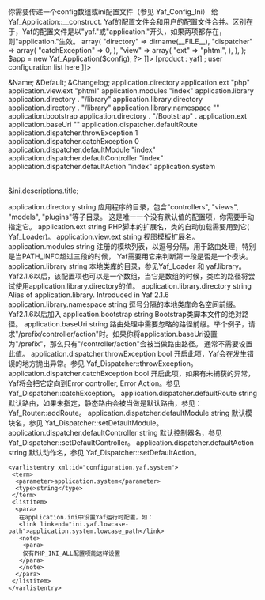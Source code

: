 <?xml version="1.0" encoding="utf-8"?>
<!-- $Revision: $ -->
<!-- EN-Revision: 329592 Maintainer: Carbyn Wu Status: ready -->
<!-- Reviewed: no -->

<chapter xml:id="yaf.appconfig" xmlns="http://docbook.org/ns/docbook" xmlns:xlink="http://www.w3.org/1999/xlink">
 <title xmlns="http://docbook.org/ns/docbook">应用配置</title>
 <para>
  你需要传递一个config数组或ini配置文件（参见
  <classname>Yaf_Config_Ini</classname>） 给
  <methodname>Yaf_Application::__construct</methodname>. 
 </para>
 <para>
  Yaf的配置文件会和用户的配置文件合并。区别在于，Yaf的配置文件是以"yaf."或"application."开头，如果两项都存在，则"application."生效。
  <example>
   <title>config为数组的例子</title>
   <programlisting role="php">
<![CDATA[
<?php
    $configs = array(
            "application" => array(
                "directory" => dirname(__FILE__),
                "dispatcher" => array(
                      "catchException" => 0,
                    ),
                "view" => array(
                       "ext" => "phtml",
                    ),
                ),
           );
    $app = new Yaf_Application($config);
?>
]]>
   </programlisting>
  </example>
  <example>
   <title>config为ini文件的例子</title>
   <programlisting role="ini">
<![CDATA[
[yaf]
yaf.directory = APPLICATION_PATH "/appliation"
yaf.dispatcher.catchException = 0

[product : yaf]
; user configuration list here
]]>
   </programlisting>
  </example>
  </para>
  <para>
  <table>
   <title>Yaf Application Config</title>
   <tgroup cols="3">
    <thead>
     <row>
      <entry>&Name;</entry>
      <entry>&Default;</entry>
      <entry>&Changelog;</entry>
     </row>
    </thead>
    <tbody>
     <row>
      <entry>application.directory</entry>
      <entry></entry>
      <entry><!-- leave empty, this will be filled by an automatic script --></entry>
     </row>
     <row>
      <entry>application.ext</entry>
      <entry>"php"</entry>
      <entry><!-- leave empty, this will be filled by an automatic script --></entry>
     </row>
     <row>
      <entry>application.view.ext</entry>
      <entry>"phtml"</entry>
      <entry><!-- leave empty, this will be filled by an automatic script --></entry>
     </row>
     <row>
      <entry>application.modules</entry>
      <entry>"index"</entry>
      <entry><!-- leave empty, this will be filled by an automatic script --></entry>
     </row>
     <row>
      <entry>application.library</entry>
      <entry>application.directory . "/library"</entry>
      <entry><!-- leave empty, this will be filled by an automatic script --></entry>
     </row>
     <row>
      <entry>application.library.directory</entry>
      <entry>application.directory . "/library"</entry>
      <entry><!-- leave empty, this will be filled by an automatic script --></entry>
     </row>
     <row>
      <entry>application.library.namespace</entry>
      <entry>""</entry>
      <entry><!-- leave empty, this will be filled by an automatic script --></entry>
     </row>
     <row>
      <entry>application.bootstrap</entry>
      <entry>application.directory . "/Bootstrap" . application.ext</entry>
      <entry><!-- leave empty, this will be filled by an automatic script --></entry>
     </row>
     <row>
      <entry>application.baseUri</entry>
      <entry>""</entry>
      <entry><!-- leave empty, this will be filled by an automatic script --></entry>
     </row>
     <row>
      <entry>application.dispatcher.defaultRoute</entry>
      <entry></entry>
      <entry><!-- leave empty, this will be filled by an automatic script --></entry>
     </row>
     <row>
      <entry>application.dispatcher.throwException</entry>
      <entry>1</entry>
      <entry><!-- leave empty, this will be filled by an automatic script --></entry>
     </row>
     <row>
      <entry>application.dispatcher.catchException</entry>
      <entry>0</entry>
      <entry><!-- leave empty, this will be filled by an automatic script --></entry>
     </row>
     <row>
      <entry>application.dispatcher.defaultModule</entry>
      <entry>"index"</entry>
      <entry><!-- leave empty, this will be filled by an automatic script --></entry>
     </row>
     <row>
      <entry>application.dispatcher.defaultController</entry>
      <entry>"index"</entry>
      <entry><!-- leave empty, this will be filled by an automatic script --></entry>
     </row>
     <row>
      <entry>application.dispatcher.defaultAction</entry>
      <entry>"index"</entry>
      <entry><!-- leave empty, this will be filled by an automatic script --></entry>
     </row>
     <row>
      <entry>application.system</entry>
      <entry></entry>
      <entry><!-- leave empty, this will be filled by an automatic script --></entry>
     </row>
    </tbody>
   </tgroup>
  </table>
 </para>

 &ini.descriptions.title;

 <para>
  <variablelist>
   <varlistentry xml:id="configuration.yaf.directory">
     <term>
      <parameter>application.directory</parameter>
      <type>string</type>
     </term>
     <listitem>
      <para>
       应用程序的目录，包含"controllers", "views", "models", "plugins"等子目录。
      </para>
      <para>
       <note>
        <para>
         这是唯一一个没有默认值的配置项，你需要手动指定它。
        </para>
       </note>
      </para>
     </listitem>
    </varlistentry>
    <varlistentry xml:id="configuration.yaf.ext">
     <term>
      <parameter>application.ext</parameter>
      <type>string</type>
     </term>
     <listitem>
      <para>
       PHP脚本的扩展名，类的自动加载需要用到它(
       <classname>Yaf_Loader</classname>)。
      </para>
     </listitem>
    </varlistentry>
    <varlistentry xml:id="configuration.yaf.view.ext">
     <term>
      <parameter>application.view.ext</parameter>
      <type>string</type>
     </term>
     <listitem>
      <para>
       视图模板扩展名。
      </para>
     </listitem>
    </varlistentry>
    <varlistentry xml:id="configuration.yaf.modules">
     <term>
      <parameter>application.modules</parameter>
      <type>string</type>
     </term>
     <listitem>
      <para>
        注册的模块列表，以逗号分隔，用于路由处理，特别是当PATH_INFO超过三段的时候， 
      </para>
      <para>
        Yaf需要用它来判断第一段是否是一个模块。
      </para>
     </listitem>
    </varlistentry>
    <varlistentry xml:id="configuration.yaf.library">
     <term>
      <parameter>application.library</parameter>
      <type>string</type>
     </term>
     <listitem>
      <para>
        本地类库的目录，参见<classname>Yaf_Loader</classname> 和
       <link linkend="ini.yaf.library">yaf.library</link>。
       </para>
       <note>
        <para>
         Yaf2.1.6以后，该配置项也可以是一个数组，当它是数组的时候，类库的路径将尝试使用<link
          linkend="configuration.yaf.library.directory">application.library.directory</link>的值。
        </para>
       </note>
     </listitem>
    </varlistentry>
    <varlistentry xml:id="configuration.yaf.library.directory">
     <term>
      <parameter>application.library.directory</parameter>
      <type>string</type>
     </term>
     <listitem>
      <para>
       Alias of <link
        linkend="configuration.yaf.library">application.library</link>. Introduced
       in Yaf 2.1.6
      </para>
     </listitem>
    </varlistentry>
    <varlistentry xml:id="configuration.yaf.library.namespace">
     <term>
      <parameter>application.library.namespace</parameter>
      <type>string</type>
     </term>
     <listitem>
      <para>
       逗号分隔的本地类库命名空间前缀。
      </para>
      <para>
       Yaf2.1.6以后加入
      </para>
     </listitem>
    </varlistentry>
    <varlistentry xml:id="configuration.yaf.bootstrap">
     <term>
      <parameter>application.bootstrap</parameter>
      <type>string</type>
     </term>
     <listitem>
      <para>
       Bootstrap类脚本文件的绝对路径。
      </para>
     </listitem>
    </varlistentry>
    <varlistentry xml:id="configuration.yaf.baseuri">
     <term>
      <parameter>application.baseUri</parameter>
      <type>string</type>
     </term>
     <listitem>
      <para>
       路由处理中需要忽略的路径前缀。举个例子，请求"/prefix/controller/action"时。如果你将application.baseUri设置为"/prefix"，那么只有"/controller/action"会被当做路由路径。
      </para>
      <para>
       通常不需要设置此值。 
      </para>
     </listitem>
    </varlistentry>
    <varlistentry xml:id="configuration.yaf.dispatcher.throwexception">
     <term>
      <parameter>application.dispatcher.throwException</parameter>
      <type>bool</type>
     </term>
     <listitem>
      <para>
       开启此项，Yaf会在发生错误的地方抛出异常。参见
       <methodname>Yaf_Dispatcher::throwException</methodname>。
      </para>
     </listitem>
    </varlistentry>
    <varlistentry xml:id="configuration.yaf.dispatcher.catchexception">
     <term>
      <parameter>application.dispatcher.catchException</parameter>
      <type>bool</type>
     </term>
     <listitem>
      <para>
       开启此项，如果有未捕获的异常，Yaf将会把它定向到Error controller, Error Action。参见
       <methodname>Yaf_Dispatcher::catchException</methodname>。
      </para>
     </listitem>
    </varlistentry>
    <varlistentry xml:id="configuration.yaf.dispatcher.defaulRoute">
     <term>
      <parameter>application.dispatcher.defaultRoute</parameter>
      <type>string</type>
     </term>
     <listitem>
      <para>
       默认路由，如果未指定，静态路由会被当做是默认路由，参见：
       <methodname>Yaf_Router::addRoute</methodname>。
      </para>
     </listitem>
    </varlistentry>
    <varlistentry xml:id="configuration.yaf.dispatcher.defaultmodule">
     <term>
      <parameter>application.dispatcher.defaultModule</parameter>
      <type>string</type>
     </term>
     <listitem>
      <para>
       默认模块名，参见
       <methodname>Yaf_Dispatcher::setDefaultModule</methodname>。
      </para>
     </listitem>
    </varlistentry>
    <varlistentry xml:id="configuration.yaf.dispatcher.defaultcontroller">
     <term>
      <parameter>application.dispatcher.defaultController</parameter>
      <type>string</type>
     </term>
     <listitem>
      <para>
       默认控制器名，参见
       <methodname>Yaf_Dispatcher::setDefaultController</methodname>。
      </para>
     </listitem>
    </varlistentry>
    <varlistentry xml:id="configuration.yaf.dispatcher.defaultaction">
     <term>
      <parameter>application.dispatcher.defaultAction</parameter>
      <type>string</type>
     </term>
     <listitem>
      <para>
       默认动作名，参见
       <methodname>Yaf_Dispatcher::setDefaultAction</methodname>。
      </para>
     </listitem>
    </varlistentry>

    <varlistentry xml:id="configuration.yaf.system">
     <term>
      <parameter>application.system</parameter>
      <type>string</type>
     </term>
     <listitem>
      <para>
       在application.ini中设置Yaf运行时配置，如：
       <link linkend="ini.yaf.lowcase-path">application.system.lowcase_path</link>
       <note>
        <para>
        仅有PHP_INI_ALL配置项能这样设置
       </para>
       </note>
      </para>
     </listitem>
    </varlistentry>

  </variablelist>
 </para>
</chapter>

<!-- Keep this comment at the end of the file
Local variables:
mode: sgml
sgml-omittag:t
sgml-shorttag:t
sgml-minimize-attributes:nil
sgml-always-quote-attributes:t
sgml-indent-step:1
sgml-indent-data:t
indent-tabs-mode:nil
sgml-parent-document:nil
sgml-default-dtd-file:"~/.phpdoc/manual.ced"
sgml-exposed-tags:nil
sgml-local-catalogs:nil
sgml-local-ecat-files:nil
End:
vim600: syn=xml fen fdm=syntax fdl=2 si
vim: et tw=78 syn=sgml
vi: ts=1 sw=1
-->
